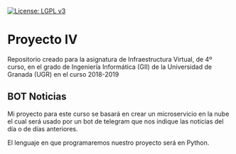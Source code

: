 [![License: LGPL v3](https://img.shields.io/badge/License-LGPL%20v3-blue.svg)](https://www.gnu.org/licenses/lgpl-3.0)

# Proyecto IV 

Repositorio creado para la asignatura de Infraestructura Virtual, de 4º curso, en el grado de Ingeniería Informática (GII) de la Universidad de Granada (UGR) en el curso 2018-2019

## BOT Noticias

Mi proyecto para este curso se basará en crear un microservicio en la nube el cual será usado por un bot de telegram que nos indique las noticias del día o de días anteriores.

El lenguaje en que programaremos nuestro proyecto será en Python.
